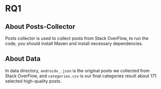 # RQ1

## About Posts-Collector

Posts collector is used to collect posts from Stack OverFlow, to run the code, you should install Maven and install necessary dependencies.

## About Data

In data directory, `androidx_.json` is the original posts we collected from Stack OverFlow, and `categories.csv` is our final categories result about 171 selected high-quality posts.